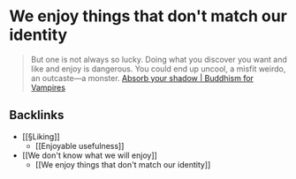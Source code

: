 # We enjoy things that don't match our identity
> But one is not always so lucky. Doing what you discover you want and like and enjoy is dangerous. You could end up uncool, a misfit weirdo, an outcaste—a monster.
[Absorb your shadow | Buddhism for Vampires](https://buddhism-for-vampires.com/absorb-your-shadow)

## Backlinks
* [[§Liking]]
	* [[Enjoyable usefulness]]
* [[We don't know what we will enjoy]]
	* [[We enjoy things that don't match our identity]]

<!--   -->

<!-- {BearID:499F268B-DE04-45A3-A686-E70B00835B90-5468-0000162FDB9DA812} -->
